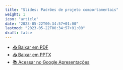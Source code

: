 ```yaml
---
title: "Slides: Padrões de projeto comportamentais"
weight: 1
icon: "article"
date: "2023-05-22T00:34:57+01:00"
lastmod: "2023-05-22T00:34:57+01:00"
draft: false
---
```


- [📥 Baixar em PDF](/slides/Padroes-de-projeto-comportamentais/Padroes-de-projeto-comportamentais.pdf)
- [📥 Baixar em PPTX](/slides/Padroes-de-projeto-comportamentais/Padroes-de-projeto-comportamentais.pptx)
- [📚 Acessar no Google Apresentações](https://docs.google.com/presentation/d/1Q8Vpf2WLCRs6L9PUK-HjJ4eQm7fB0VE7PjAYn4HMFl8/edit?usp=sharing)
